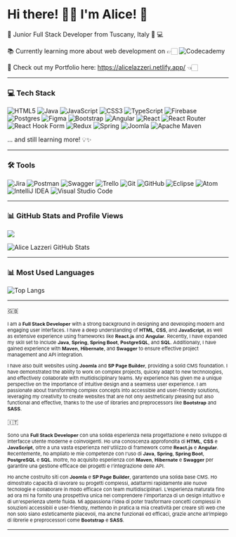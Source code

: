 # Hi there! 👋🏻 I'm Alice! 🌸 

💾 Junior Full Stack Developer from Tuscany, Italy 🍇 💻

📚 Currently learning more about web development on 👉🏻 ![Codecademy](https://img.shields.io/badge/Codecademy-FFF0E5?style=for-the-badge&logo=codecademy&logoColor=1F243A)

📝 Check out my Portfolio here: https://alicelazzeri.netlify.app/ 👈🏻

<hr>

### 💻 Tech Stack

![HTML5](https://img.shields.io/badge/html5-%23E34F26.svg?style=for-the-badge&logo=html5&logoColor=white)
![Java](https://img.shields.io/badge/java-%23ED8B00.svg?style=for-the-badge&logo=openjdk&logoColor=white)
![JavaScript](https://img.shields.io/badge/javascript-%23323330.svg?style=for-the-badge&logo=javascript&logoColor=%23F7DF1E)
![CSS3](https://img.shields.io/badge/css3-%231572B6.svg?style=for-the-badge&logo=css3&logoColor=white)
![TypeScript](https://img.shields.io/badge/typescript-%23007ACC.svg?style=for-the-badge&logo=typescript&logoColor=white)
![Firebase](https://img.shields.io/badge/firebase-a08021?style=for-the-badge&logo=firebase&logoColor=ffcd34)
![Postgres](https://img.shields.io/badge/postgres-%23316192.svg?style=for-the-badge&logo=postgresql&logoColor=white)
![Figma](https://img.shields.io/badge/figma-%23F24E1E.svg?style=for-the-badge&logo=figma&logoColor=white)
![Bootstrap](https://img.shields.io/badge/bootstrap-%238511FA.svg?style=for-the-badge&logo=bootstrap&logoColor=white)
![Angular](https://img.shields.io/badge/angular-%23DD0031.svg?style=for-the-badge&logo=angular&logoColor=white)
![React](https://img.shields.io/badge/react-%2320232a.svg?style=for-the-badge&logo=react&logoColor=%2361DAFB)
![React Router](https://img.shields.io/badge/React_Router-CA4245?style=for-the-badge&logo=react-router&logoColor=white)
![React Hook Form](https://img.shields.io/badge/React%20Hook%20Form-%23EC5990.svg?style=for-the-badge&logo=reacthookform&logoColor=white)
![Redux](https://img.shields.io/badge/redux-%23593d88.svg?style=for-the-badge&logo=redux&logoColor=white)
![Spring](https://img.shields.io/badge/spring-%236DB33F.svg?style=for-the-badge&logo=spring&logoColor=white)
![Joomla](https://img.shields.io/badge/joomla-%235091CD.svg?style=for-the-badge&logo=joomla&logoColor=white)
![Apache Maven](https://img.shields.io/badge/Apache%20Maven-C71A36?style=for-the-badge&logo=Apache%20Maven&logoColor=white)

<p>... and still learning more! 💡✨</p>

<hr>

### 🛠️ Tools

![Jira](https://img.shields.io/badge/jira-%230A0FFF.svg?style=for-the-badge&logo=jira&logoColor=white)
![Postman](https://img.shields.io/badge/Postman-FF6C37?style=for-the-badge&logo=postman&logoColor=white)
![Swagger](https://img.shields.io/badge/-Swagger-%23Clojure?style=for-the-badge&logo=swagger&logoColor=white)
![Trello](https://img.shields.io/badge/Trello-%23026AA7.svg?style=for-the-badge&logo=Trello&logoColor=white)
![Git](https://img.shields.io/badge/git-%23F05033.svg?style=for-the-badge&logo=git&logoColor=white)
![GitHub](https://img.shields.io/badge/github-%23121011.svg?style=for-the-badge&logo=github&logoColor=white)
![Eclipse](https://img.shields.io/badge/Eclipse-FE7A16.svg?style=for-the-badge&logo=Eclipse&logoColor=white)
![Atom](https://img.shields.io/badge/Atom-%2366595C.svg?style=for-the-badge&logo=atom&logoColor=white)
![IntelliJ IDEA](https://img.shields.io/badge/IntelliJIDEA-000000.svg?style=for-the-badge&logo=intellij-idea&logoColor=white)
![Visual Studio Code](https://img.shields.io/badge/Visual%20Studio%20Code-0078d7.svg?style=for-the-badge&logo=visual-studio-code&logoColor=white)

<hr>

### 📊 GitHub Stats and Profile Views

[![](https://visitcount.itsvg.in/api?id=alicelazzeri&label=Profile%20Views&color=10&icon=5&pretty=true)](https://visitcount.itsvg.in)

![Alice Lazzeri GitHub Stats](https://github-readme-stats.vercel.app/api?username=alicelazzeri&show_icons=true&title_color=ff75a0&icon_color=ffd700&text_color=333333&bg_color=e0c3fc&border_color=ffd700&border_width=5&line_height=24)

<hr>

### 📊 Most Used Languages

![Top Langs](https://github-readme-stats.vercel.app/api/top-langs/?username=alicelazzeri&layout=compact&title_color=ff75a0&icon_color=ffd700&text_color=333333&bg_color=e0c3fc)

<hr>

🇬🇧
<p style= "font-size: 11px">I am a <strong>Full Stack Developer</strong> with a strong background in designing and developing modern and engaging user interfaces. I have a deep understanding of <strong>HTML</strong>, <strong>CSS</strong>, and <strong>JavaScript</strong>, as well as extensive experience using frameworks like <strong>React.js</strong> and <strong>Angular</strong>. Recently, I have expanded my skill set to include <strong>Java</strong>, <strong>Spring</strong>, <strong>Spring Boot</strong>, <strong>PostgreSQL</strong>, and <strong>SQL</strong>. Additionally, I have gained experience with <strong>Maven</strong>, <strong>Hibernate</strong>, and <strong>Swagger</strong> to ensure effective project management and API integration.</p>
<p style= "font-size: 11px">I have also built websites using <strong>Joomla</strong> and <strong>SP Page Builder</strong>, providing a solid CMS foundation. I have demonstrated the ability to work on complex projects, quickly adapt to new technologies, and effectively collaborate with multidisciplinary teams. My experience has given me a unique perspective on the importance of intuitive design and a seamless user experience. I am passionate about transforming complex concepts into accessible and user-friendly solutions, leveraging my creativity to create websites that are not only aesthetically pleasing but also functional and effective, thanks to the use of libraries and preprocessors like <strong>Bootstrap</strong> and <strong>SASS</strong>.</p>

🇮🇹
<p style= "font-size: 11px">Sono una <strong>Full Stack Developer</strong> con una solida esperienza nella progettazione e nello sviluppo di interfacce utente moderne e coinvolgenti. Ho una conoscenza approfondita di <strong>HTML</strong>, <strong>CSS</strong> e <strong>JavaScript</strong>, oltre a una vasta esperienza nell'utilizzo di framework come <strong>React.js</strong> e <strong>Angular</strong>. Recentemente, ho ampliato le mie competenze con l'uso di <strong>Java</strong>, <strong>Spring</strong>, <strong>Spring Boot</strong>, <strong>PostgreSQL</strong> e <strong>SQL</strong>. Inoltre, ho acquisito esperienza con <strong>Maven</strong>, <strong>Hibernate</strong> e <strong>Swagger</strong> per garantire una gestione efficace dei progetti e l'integrazione delle API.</p>
<p style= "font-size: 11px">Ho anche costruito siti con <strong>Joomla</strong> e <strong>SP Page Builder</strong>, garantendo una solida base CMS. Ho dimostrato capacità di lavorare su progetti complessi, adattarmi rapidamente alle nuove tecnologie e collaborare in modo efficace con team multidisciplinari. L’esperienza maturata fino ad ora mi ha fornito una prospettiva unica nel comprendere l'importanza di un design intuitivo e di un'esperienza utente fluida. Mi appassiona l'idea di poter trasformare concetti complessi in soluzioni accessibili e user-friendly, mettendo in pratica la mia creatività per creare siti web che non solo siano esteticamente piacevoli, ma anche funzionali ed efficaci, grazie anche all’impiego di librerie e preprocessori come <strong>Bootstrap</strong> e <strong>SASS</strong>.</p>
<hr>





